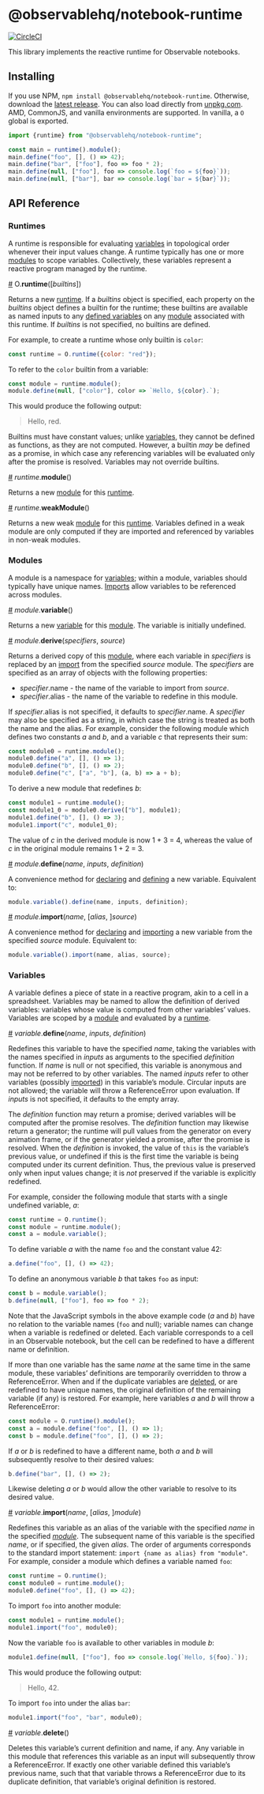 # @observablehq/notebook-runtime

[![CircleCI](https://circleci.com/gh/observablehq/notebook-runtime/tree/master.svg?style=svg&circle-token=765ad8079db8d24462864a9ed0ec5eab25404918)](https://circleci.com/gh/observablehq/notebook-runtime/tree/master)

This library implements the reactive runtime for Observable notebooks.

## Installing

If you use NPM, `npm install @observablehq/notebook-runtime`. Otherwise, download the [latest release](https://github.com/observablehq/notebook-runtime/releases/latest). You can also load directly from [unpkg.com](https://unpkg.com/@observablehq/notebook-runtime). AMD, CommonJS, and vanilla environments are supported. In vanilla, a `O` global is exported.

```js
import {runtime} from "@observablehq/notebook-runtime";

const main = runtime().module();
main.define("foo", [], () => 42);
main.define("bar", ["foo"], foo => foo * 2);
main.define(null, ["foo"], foo => console.log(`foo = ${foo}`));
main.define(null, ["bar"], bar => console.log(`bar = ${bar}`));
```

## API Reference

### Runtimes

A runtime is responsible for evaluating [variables](#variables) in topological order whenever their input values change. A runtime typically has one or more [modules](#modules) to scope variables. Collectively, these variables represent a reactive program managed by the runtime.

<a href="#runtime" name="runtime">#</a> O.<b>runtime</b>([<i>builtins</i>])

Returns a new [runtime](#runtimes). If a *builtins* object is specified, each property on the *builtins* object defines a builtin for the runtime; these builtins are available as named inputs to any [defined variables](#variable_define) on any [module](#modules) associated with this runtime. If *builtins* is not specified, no builtins are defined.

For example, to create a runtime whose only builtin is `color`:

```js
const runtime = O.runtime({color: "red"});
```

To refer to the `color` builtin from a variable:

```js
const module = runtime.module();
module.define(null, ["color"], color => `Hello, ${color}.`);
```

This would produce the following output:

> Hello, red.

Builtins must have constant values; unlike [variables](#variables), they cannot be defined as functions, as they are not computed. However, a builtin *may* be defined as a promise, in which case any referencing variables will be evaluated only after the promise is resolved. Variables may not override builtins.

<a href="#runtime_module" name="runtime_module">#</a> <i>runtime</i>.<b>module</b>()

Returns a new [module](#modules) for this [runtime](#runtimes).

<a href="#runtime_weakModule" name="runtime_weakModule">#</a> <i>runtime</i>.<b>weakModule</b>()

Returns a new weak [module](#modules) for this [runtime](#runtimes). Variables defined in a weak module are only computed if they are imported and referenced by variables in non-weak modules.

### Modules

A module is a namespace for [variables](#variables); within a module, variables should typically have unique names. [Imports](#module_import) allow variables to be referenced across modules.

<a href="#module_variable" name="module_variable">#</a> <i>module</i>.<b>variable</b>()

Returns a new [variable](#variables) for this [module](#modules). The variable is initially undefined.

<a href="#module_derive" name="module_derive">#</a> <i>module</i>.<b>derive</b>(<i>specifiers</i>, <i>source</i>)

Returns a derived copy of this [module](#modules), where each variable in *specifiers* is replaced by an [import](#module_import) from the specified *source* module. The *specifiers* are specified as an array of objects with the following properties:

* *specifier*.name - the name of the variable to import from *source*.
* *specifier*.alias - the name of the variable to redefine in this module.

If *specifier*.alias is not specified, it defaults to *specifier*.name. A *specifier* may also be specified as a string, in which case the string is treated as both the name and the alias. For example, consider the following module which defines two constants *a* and *b*, and a variable *c* that represents their sum:

```js
const module0 = runtime.module();
module0.define("a", [], () => 1);
module0.define("b", [], () => 2);
module0.define("c", ["a", "b"], (a, b) => a + b);
```

To derive a new module that redefines *b*:

```js
const module1 = runtime.module();
const module1_0 = module0.derive(["b"], module1);
module1.define("b", [], () => 3);
module1.import("c", module1_0);
```

The value of *c* in the derived module is now 1 + 3 = 4, whereas the value of *c* in the original module remains 1 + 2 = 3.

<a href="#module_define" name="module_define">#</a> <i>module</i>.<b>define</b>(<i>name</i>, <i>inputs</i>, <i>definition</i>)

A convenience method for [declaring](#module_variable) and [defining](#variable_import) a new variable. Equivalent to:

```js
module.variable().define(name, inputs, definition);
```

<a href="#module_import" name="module_import">#</a> <i>module</i>.<b>import</b>(<i>name</i>, [<i>alias</i>, ]<i>source</i>)

A convenience method for [declaring](#module_variable) and [importing](#variable_import) a new variable from the specified *source* module. Equivalent to:

```js
module.variable().import(name, alias, source);
```

### Variables

A variable defines a piece of state in a reactive program, akin to a cell in a spreadsheet. Variables may be named to allow the definition of derived variables: variables whose value is computed from other variables’ values. Variables are scoped by a [module](#modules) and evaluated by a [runtime](#runtimes).

<a href="#variable_define" name="variable_define">#</a> <i>variable</i>.<b>define</b>(<i>name</i>, <i>inputs</i>, <i>definition</i>)

Redefines this variable to have the specified *name*, taking the variables with the names specified in *inputs* as arguments to the specified *definition* function. If *name* is null or not specified, this variable is anonymous and may not be referred to by other variables. The named *inputs* refer to other variables (possibly [imported](#module_import)) in this variable’s module. Circular inputs are not allowed; the variable will throw a ReferenceError upon evaluation. If *inputs* is not specified, it defaults to the empty array.

The *definition* function may return a promise; derived variables will be computed after the promise resolves. The *definition* function may likewise return a generator; the runtime will pull values from the generator on every animation frame, or if the generator yielded a promise, after the promise is resolved. When the *definition* is invoked, the value of `this` is the variable’s previous value, or undefined if this is the first time the variable is being computed under its current definition. Thus, the previous value is preserved only when input values change; it is *not* preserved if the variable is explicitly redefined.

For example, consider the following module that starts with a single undefined variable, *a*:

```js
const runtime = O.runtime();
const module = runtime.module();
const a = module.variable();
```

To define variable *a* with the name `foo` and the constant value 42:

```js
a.define("foo", [], () => 42);
```

To define an anonymous variable *b* that takes `foo` as input:

```js
const b = module.variable();
b.define(null, ["foo"], foo => foo * 2);
```

Note that the JavaScript symbols in the above example code (*a* and *b*) have no relation to the variable names (`foo` and null); variable names can change when a variable is redefined or deleted. Each variable corresponds to a cell in an Observable notebook, but the cell can be redefined to have a different name or definition.

If more than one variable has the same *name* at the same time in the same module, these variables’ definitions are temporarily overridden to throw a ReferenceError. When and if the duplicate variables are [deleted](#variable_delete), or are redefined to have unique names, the original definition of the remaining variable (if any) is restored. For example, here variables *a* and *b* will throw a ReferenceError:

```js
const module = O.runtime().module();
const a = module.define("foo", [], () => 1);
const b = module.define("foo", [], () => 2);
```

If *a* or *b* is redefined to have a different name, both *a* and *b* will subsequently resolve to their desired values:

```js
b.define("bar", [], () => 2);
```

Likewise deleting *a* or *b* would allow the other variable to resolve to its desired value.

<a href="#variable_import" name="variable_import">#</a> <i>variable</i>.<b>import</b>(<i>name</i>, [<i>alias</i>, ]<i>module</i>)

Redefines this variable as an alias of the variable with the specified *name* in the specified [*module*](#modules). The subsequent name of this variable is the specified *name*, or if specified, the given *alias*. The order of arguments corresponds to the standard import statement: `import {name as alias} from "module"`. For example, consider a module which defines a variable named `foo`:

```js
const runtime = O.runtime();
const module0 = runtime.module();
module0.define("foo", [], () => 42);
```

To import `foo` into another module:

```js
const module1 = runtime.module();
module1.import("foo", module0);
```

Now the variable `foo` is available to other variables in module *b*:

```js
module1.define(null, ["foo"], foo => console.log(`Hello, ${foo}.`));
```

This would produce the following output:

> Hello, 42.

To import `foo` into under the alias `bar`:

```js
module1.import("foo", "bar", module0);
```

<a href="#variable_delete" name="variable_delete">#</a> <i>variable</i>.<b>delete</b>()

Deletes this variable’s current definition and name, if any. Any variable in this module that references this variable as an input will subsequently throw a ReferenceError. If exactly one other variable defined this variable’s previous name, such that that variable throws a ReferenceError due to its duplicate definition, that variable’s original definition is restored.
